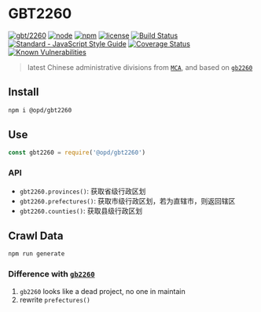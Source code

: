# GBT2260

[![gbt/2260](https://img.shields.io/static/v1?label=GB/T&message=2260&color=brightgreen)](http://www.gb688.cn/bzgk/gb/newGbInfo?hcno=C9C488FD717AFDCD52157F41C3302C6D)
[![node](https://img.shields.io/node/v/@opd/gbt2260.svg)](https://www.npmjs.com/package/@opd/gbt2260)
[![npm](https://img.shields.io/npm/v/@opd/gbt2260.svg)](https://www.npmjs.com/package/@opd/gbt2260)
[![license](https://img.shields.io/npm/l/@opd/gbt2260.svg)](https://github.com/open-data-plan/gbt2260/blob/master/LICENSE)
[![Build Status](https://travis-ci.org/open-data-plan/gbt2260.svg?branch=master)](https://travis-ci.org/open-data-plan/gbt2260)
[![Standard - JavaScript Style Guide](https://img.shields.io/badge/code_style-standard-brightgreen.svg)](http://standardjs.com/)
[![Coverage Status](https://coveralls.io/repos/github/open-data-plan/gbt2260/badge.svg?branch=master)](https://coveralls.io/github/open-data-plan/gbt2260?branch=master)
[![Known Vulnerabilities](https://snyk.io/test/github/open-data-plan/gbt2260/badge.svg?targetFile=package.json)](https://snyk.io/test/github/open-data-plan/gbt2260?targetFile=package.json)

> latest Chinese administrative divisions from [`MCA`](http://www.mca.gov.cn/article/sj/xzqh/2019/), and based on [`gb2260`](https://github.com/cn/GB2260.js)

## Install

```bash
npm i @opd/gbt2260
```

## Use

```js
const gbt2260 = require('@opd/gbt2260')
```

### API

- `gbt2260.provinces()`: 获取省级行政区划
- `gbt2260.prefectures()`: 获取市级行政区划，若为直辖市，则返回辖区
- `gbt2260.counties()`: 获取县级行政区划

## Crawl Data

```bash
npm run generate
```

### Difference with [`gb2260`](https://github.com/cn/GB2260.js)

1. `gb2260` looks like a dead project, no one in maintain
2. rewrite `prefectures()`
